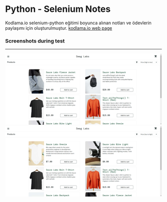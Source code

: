 # Python - Selenium Notes

Kodlama.io selenium-python eğitimi boyunca alınan notları ve ödevlerin paylaşımı için oluşturulmuştur. [kodlama.io web page](https://www.kodlama.io/p/yazilim-gelistirici-yetistirme-kampi211)

### Screenshots during test 
---
<img src="./2023-03-31/high-price-product.png" /> <img src="./2023-03-31/low-price-product.png" />
